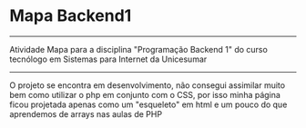# Mapa Backend1
<hr>
<p>Atividade Mapa para a disciplina "Programação Backend 1" do curso tecnólogo em Sistemas para Internet da Unicesumar<p>
<hr>
<p>O projeto se encontra em desenvolvimento, não consegui assimilar muito bem como utilizar o php em conjunto com o CSS, por isso minha página ficou projetada apenas como um "esqueleto" em html e um pouco do que aprendemos de arrays nas aulas de PHP<p>
